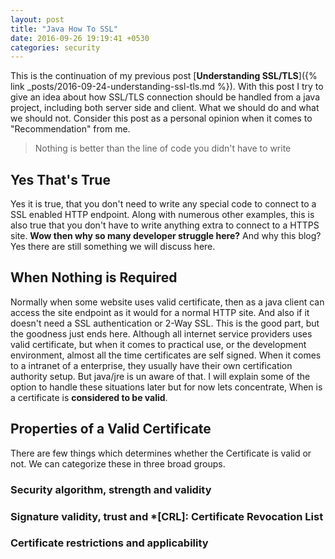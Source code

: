 ```yaml
---
layout: post
title: "Java How To SSL"
date: 2016-09-26 19:19:41 +0530
categories: security
---
```


This is the continuation of my previous post [**Understanding SSL/TLS**]({% link _posts/2016-09-24-understanding-ssl-tls.md %}). With this post I try to give an idea about how SSL/TLS connection should be handled from a java project, including both server side and client. What we should do and what we should not. Consider this post as a personal opinion when it comes to "Recommendation" from me.

> Nothing is better than the line of code you didn't have to write

## Yes That's True

Yes it is true, that you don't need to write any special code to connect to a SSL enabled HTTP endpoint. Along with numerous other examples, this is also true that you don't have to write anything extra to connect to a HTTPS site. **Wow then why so many developer struggle here?** And why this blog? Yes there are still something we will discuss here.

## When Nothing is Required

Normally when some website uses valid certificate, then as a java client can access the site endpoint as it would for a normal HTTP site. And also if it doesn't need a SSL authentication or 2-Way SSL. This is the good part, but the goodness just ends here. Although all internet service providers uses valid certificate, but when it comes to practical use, or the development environment, almost all the time certificates are self signed. When it comes to a intranet of a enterprise, they usually have their own certification authority setup. But java/jre is un aware of that. I will explain some of the option to handle these situations later but for now lets concentrate, When is a certificate is **considered to be valid**.

## Properties of a Valid Certificate

There are few things which determines whether the Certificate is valid or not. We can categorize these in three broad groups.

### Security algorithm, strength and validity

### Signature validity, trust and *[CRL]: Certificate Revocation List

### Certificate restrictions and applicability